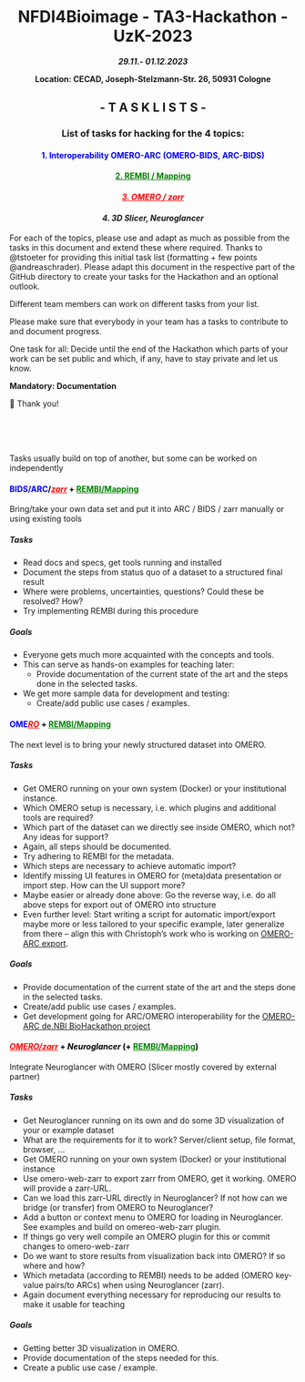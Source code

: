 <h1 style="text-align: center;">NFDI4Bioimage - TA3-Hackathon - UzK-2023</h1>

***<p style="text-align: center;">29.11.- 01.12.2023</p>*** 

**<p style="text-align: center;">Location: CECAD, Joseph-Stelzmann-Str. 26, 50931 Cologne</p>**  

## <center>- T A S K    L I S T S -</center>

### <center>List of tasks for hacking for the 4 topics:</center>
#### <center><p style="color:blue">1. Interoperability OMERO-ARC (OMERO-BIDS, ARC-BIDS)</p></center>
#### **<center><p style="color:green"><ins>2.	REMBI / Mapping</ins></p></center>** 
#### ***<center><p style="color:red"><ins>3.	OMERO / zarr</ins></p></center>***
#### ***<center>4.	3D Slicer, Neuroglancer</center>***

For each of the topics, please use and adapt as much as possible from the tasks in this document and extend these where required. Thanks to @tstoeter for providing this initial task list (formatting + few points @andreaschrader). Please adapt this document in the respective part of the GitHub directory to create your tasks for the Hackathon and an optional outlook.  

Different team members can work on different tasks from your list.  

Please make sure that everybody in your team has a tasks to contribute to and document progress.  

One task for all: Decide until the end of the Hackathon which parts of your work can be set public and which, if any, have to stay private and let us know.  

**Mandatory: Documentation**  

🙌 Thank you!

<br>
<br>
<br>

Tasks usually build on top of another, but some can be worked on independently

<h4 style="color:blue;">
    BIDS/ARC<!-- 
--><span style="color:black;">/</span><!-- 
--><span style="color:red;"><b><ins><i>zarr</i></b></span><!-- 
--><span style="color:black;"> + </span><!-- 
--><span style="color:green;"><b><ins>REMBI/Mapping</ins></b></span>
</h4>

Bring/take your own data set and put it into ARC / BIDS / zarr manually or using existing tools  

##### **Tasks**  

- Read docs and specs, get tools running and installed  
- Document the steps from status quo of a dataset to a structured final result  
- Where were problems, uncertainties, questions? Could these be resolved? How?  
- Try implementing REMBI during this procedure  


##### **Goals**  

- Everyone gets much more acquainted with the concepts and tools.  
- This can serve as hands-on examples for teaching later:  
  - Provide documentation of the current state of the art and the steps done in the selected tasks.
- We get more sample data for development and testing:  
  - Create/add public use cases / examples.

<h4 style="color:blue;">
    OME<!-- 
--><span style="color:red;"><b><ins><i>RO</i></b></span><!-- 
--><span style="color:black;"> + </span><!-- 
--><span style="color:green;"><b><ins>REMBI/Mapping</ins></b></span>
</h4>

The next level is to bring your newly structured dataset into OMERO.  

##### **Tasks**  

- Get OMERO running on your own system (Docker) or your institutional instance.
- Which OMERO setup is necessary, i.e. which plugins and additional tools are required?
- Which part of the dataset can we directly see inside OMERO, which not? Any ideas for support?
- Again, all steps should be documented.
- Try adhering to REMBI for the metadata.
- Which steps are necessary to achieve automatic import?
- Identify missing UI features in OMERO for (meta)data presentation or import step. How can the UI support more?
- Maybe easier or already done above: Go the reverse way, i.e. do all above steps for export out of OMERO into structure
- Even further level: Start writing a script for automatic import/export maybe more or less tailored to your specific example, later generalize from there – align this with Christoph’s work who is working on [OMERO-ARC export](https://github.com/cmohl2013/omero-arc).  

##### **Goals**  

- Provide documentation of the current state of the art and the steps done in the selected tasks.
- Create/add public use cases / examples.
- Get development going for ARC/OMERO interoperability for the [OMERO-ARC de.NBI BioHackathon project](https://www.denbi.de/de-nbi-events/1614-towards-omero-and-arc-interoperability-for-rdm-compliant-bio-image-data)

<h4 style="color:red;">
    <b><ins><i>OMERO/zarr</i></ins></b><!-- 
--><span style="color:black;"> + <i><b>Neuroglancer</b></i> (+ </span><!-- 
--><span style="color:green;"><b><ins>REMBI/Mapping</ins></b></span><!-- 
--><span style="color:black;">)</span>
</h4>

Integrate Neuroglancer with OMERO (Slicer mostly covered by external partner)  

##### **Tasks**  

- Get Neuroglancer running on its own and do some 3D visualization of your or example dataset
- What are the requirements for it to work? Server/client setup, file format, browser, …
- Get OMERO running on your own system (Docker) or your institutional instance
- Use omero-web-zarr to export zarr from OMERO, get it working. OMERO will provide a zarr-URL.
- Can we load this zarr-URL directly in Neuroglancer? If not how can we bridge (or transfer) from OMERO to Neuroglancer?
- Add a button or context menu to OMERO for loading in Neuroglancer. See examples and build on omereo-web-zarr plugin.
- If things go very well compile an OMERO plugin for this or commit changes to omero-web-zarr
- Do we want to store results from visualization back into OMERO? If so where and how?
- Which metadata (according to REMBI) needs to be added (OMERO key-value pairs/to ARCs) when using Neuroglancer (zarr).
- Again document everything necessary for reproducing our results to make it usable for teaching

##### **Goals**  

- Getting better 3D visualization in OMERO.
- Provide documentation of the steps needed for this.
- Create a public use case / example.